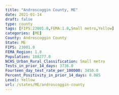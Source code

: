 ```yaml
---
title: "Androscoggin County, ME"
date: 2021-01-14
draft: false
type: county
tags: [FIPS:23001.0,FEMA:1.0,Small metro,Yellow]
categories: [ME]
County: Androscoggin County
State: ME
FIPS: 23001.0
FEMA_Region: 1.0
Population: 108277.0
NCHS_Urban_Rural_Classification: Small metro
Tests_in_prior_14_days: 3736.0
Fourteen_day_test_rate_per_100000: 3450.0
Percent_Positivity_in_prior_14_days: 0.085
Level: Yellow
url: /states/ME/androscoggin-county
---
```



